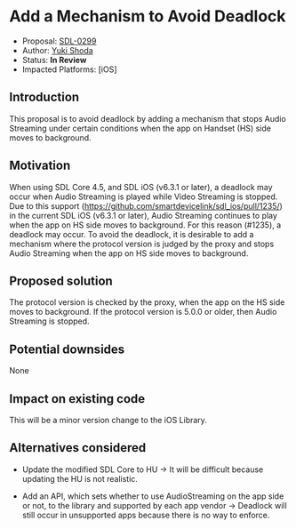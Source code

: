 # Add a Mechanism to Avoid Deadlock

* Proposal: [SDL-0299](0299-Avoid-Deadlock.md)
* Author: [Yuki Shoda](https://github.com/Yuki-Shoda)
* Status: **In Review**
* Impacted Platforms: [iOS]

## Introduction
This proposal is to avoid deadlock by adding a mechanism that stops Audio Streaming under certain conditions when the app on Handset (HS) side moves to background.

## Motivation
When using SDL Core 4.5, and SDL iOS (v6.3.1 or later), a deadlock may occur when Audio Streaming is played while Video Streaming is stopped.
Due to this support (https://github.com/smartdevicelink/sdl_ios/pull/1235/) in the current SDL iOS (v6.3.1 or later),  Audio Streaming continues to play when the app on HS side moves to background.
For this reason (#1235), a deadlock may occur.
To avoid the deadlock, it is desirable to add a mechanism where the protocol version is judged by the proxy and stops Audio Streaming when the app on HS side moves to background.

## Proposed solution
The protocol version is checked by the proxy, when the app on the HS side moves to background. If the protocol version is 5.0.0 or older, then Audio Streaming is stopped.

## Potential downsides
None

## Impact on existing code
This will be a minor version change to the iOS Library.

## Alternatives considered
- Update the modified SDL Core to HU
-> It will be difficult because updating the HU is not realistic.

- Add an API, which sets whether to use AudioStreaming on the app side or not, to the library and supported by each app vendor
-> Deadlock will still occur in unsupported apps because there is no way to enforce.
